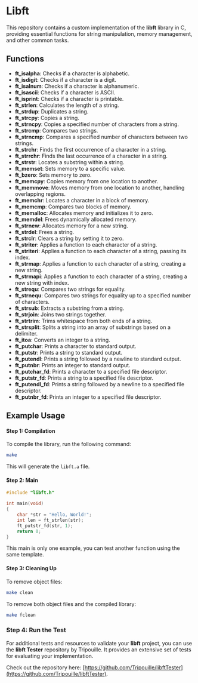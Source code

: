 # Libft

This repository contains a custom implementation of the **libft** library in C, providing essential functions for string manipulation, memory management, and other common tasks.

## Functions
- **ft_isalpha**: Checks if a character is alphabetic.
- **ft_isdigit**: Checks if a character is a digit.
- **ft_isalnum**: Checks if a character is alphanumeric.
- **ft_isascii**: Checks if a character is ASCII.
- **ft_isprint**: Checks if a character is printable.
- **ft_strlen**: Calculates the length of a string.
- **ft_strdup**: Duplicates a string.
- **ft_strcpy**: Copies a string.
- **ft_strncpy**: Copies a specified number of characters from a string.
- **ft_strcmp**: Compares two strings.
- **ft_strncmp**: Compares a specified number of characters between two strings.
- **ft_strchr**: Finds the first occurrence of a character in a string.
- **ft_strrchr**: Finds the last occurrence of a character in a string.
- **ft_strstr**: Locates a substring within a string.
- **ft_memset**: Sets memory to a specific value.
- **ft_bzero**: Sets memory to zero.
- **ft_memcpy**: Copies memory from one location to another.
- **ft_memmove**: Moves memory from one location to another, handling overlapping regions.
- **ft_memchr**: Locates a character in a block of memory.
- **ft_memcmp**: Compares two blocks of memory.
- **ft_memalloc**: Allocates memory and initializes it to zero.
- **ft_memdel**: Frees dynamically allocated memory.
- **ft_strnew**: Allocates memory for a new string.
- **ft_strdel**: Frees a string.
- **ft_strclr**: Clears a string by setting it to zero.
- **ft_striter**: Applies a function to each character of a string.
- **ft_striteri**: Applies a function to each character of a string, passing its index.
- **ft_strmap**: Applies a function to each character of a string, creating a new string.
- **ft_strmapi**: Applies a function to each character of a string, creating a new string with index.
- **ft_strequ**: Compares two strings for equality.
- **ft_strnequ**: Compares two strings for equality up to a specified number of characters.
- **ft_strsub**: Extracts a substring from a string.
- **ft_strjoin**: Joins two strings together.
- **ft_strtrim**: Trims whitespace from both ends of a string.
- **ft_strsplit**: Splits a string into an array of substrings based on a delimiter.
- **ft_itoa**: Converts an integer to a string.
- **ft_putchar**: Prints a character to standard output.
- **ft_putstr**: Prints a string to standard output.
- **ft_putendl**: Prints a string followed by a newline to standard output.
- **ft_putnbr**: Prints an integer to standard output.
- **ft_putchar_fd**: Prints a character to a specified file descriptor.
- **ft_putstr_fd**: Prints a string to a specified file descriptor.
- **ft_putendl_fd**: Prints a string followed by a newline to a specified file descriptor.
- **ft_putnbr_fd**: Prints an integer to a specified file descriptor.

## Example Usage

#### Step 1: Compilation
To compile the library, run the following command:

```bash
make
```

This will generate the `libft.a` file.

#### Step 2: Main

```c
#include "libft.h"

int main(void)
{
    char *str = "Hello, World!";
    int len = ft_strlen(str);
    ft_putstr_fd(str, 1);
    return 0;
}
```
This main is only one example, you can test another function using the same template.

#### Step 3: Cleaning Up
To remove object files:

```bash
make clean
```

To remove both object files and the compiled library:

```bash
make fclean
```

### Step 4: Run the Test
For additional tests and resources to validate your **libft** project, you can use the **libft Tester** repository by Tripouille. It provides an extensive set of tests for evaluating your implementation.

Check out the repository here: [https://github.com/Tripouille/libftTester](https://github.com/Tripouille/libftTester).
